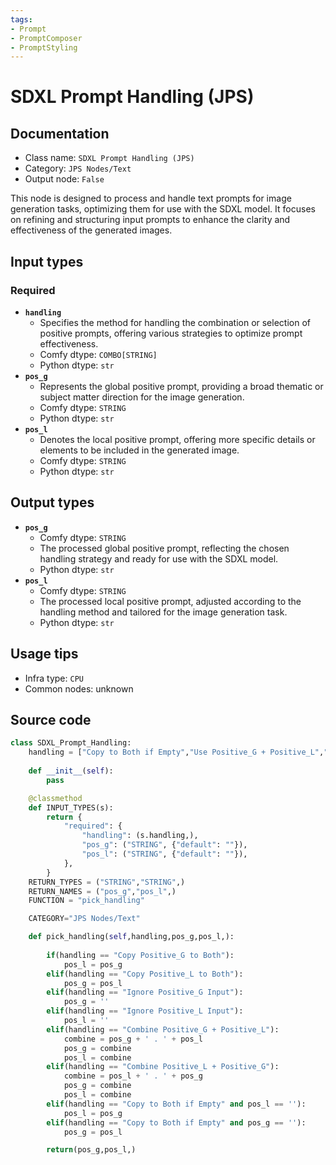 ```yaml
---
tags:
- Prompt
- PromptComposer
- PromptStyling
---
```


# SDXL Prompt Handling (JPS)
## Documentation
- Class name: `SDXL Prompt Handling (JPS)`
- Category: `JPS Nodes/Text`
- Output node: `False`

This node is designed to process and handle text prompts for image generation tasks, optimizing them for use with the SDXL model. It focuses on refining and structuring input prompts to enhance the clarity and effectiveness of the generated images.
## Input types
### Required
- **`handling`**
    - Specifies the method for handling the combination or selection of positive prompts, offering various strategies to optimize prompt effectiveness.
    - Comfy dtype: `COMBO[STRING]`
    - Python dtype: `str`
- **`pos_g`**
    - Represents the global positive prompt, providing a broad thematic or subject matter direction for the image generation.
    - Comfy dtype: `STRING`
    - Python dtype: `str`
- **`pos_l`**
    - Denotes the local positive prompt, offering more specific details or elements to be included in the generated image.
    - Comfy dtype: `STRING`
    - Python dtype: `str`
## Output types
- **`pos_g`**
    - Comfy dtype: `STRING`
    - The processed global positive prompt, reflecting the chosen handling strategy and ready for use with the SDXL model.
    - Python dtype: `str`
- **`pos_l`**
    - Comfy dtype: `STRING`
    - The processed local positive prompt, adjusted according to the handling method and tailored for the image generation task.
    - Python dtype: `str`
## Usage tips
- Infra type: `CPU`
- Common nodes: unknown


## Source code
```python
class SDXL_Prompt_Handling:
    handling = ["Copy to Both if Empty","Use Positive_G + Positive_L","Copy Positive_G to Both","Copy Positive_L to Both","Ignore Positive_G Input", "Ignore Positive_L Input", "Combine Positive_G + Positive_L", "Combine Positive_L + Positive_G",]
    
    def __init__(self):
        pass

    @classmethod
    def INPUT_TYPES(s):
        return {
            "required": {
                "handling": (s.handling,),
                "pos_g": ("STRING", {"default": ""}),
                "pos_l": ("STRING", {"default": ""}),
            },
        }
    RETURN_TYPES = ("STRING","STRING",)
    RETURN_NAMES = ("pos_g","pos_l",)
    FUNCTION = "pick_handling"

    CATEGORY="JPS Nodes/Text"

    def pick_handling(self,handling,pos_g,pos_l,):
        
        if(handling == "Copy Positive_G to Both"):
            pos_l = pos_g
        elif(handling == "Copy Positive_L to Both"):
            pos_g = pos_l
        elif(handling == "Ignore Positive_G Input"):
            pos_g = ''
        elif(handling == "Ignore Positive_L Input"):
            pos_l = ''
        elif(handling == "Combine Positive_G + Positive_L"):
            combine = pos_g + ' . ' + pos_l
            pos_g = combine
            pos_l = combine
        elif(handling == "Combine Positive_L + Positive_G"):
            combine = pos_l + ' . ' + pos_g
            pos_g = combine
            pos_l = combine
        elif(handling == "Copy to Both if Empty" and pos_l == ''):
            pos_l = pos_g
        elif(handling == "Copy to Both if Empty" and pos_g == ''):
            pos_g = pos_l

        return(pos_g,pos_l,)

```
